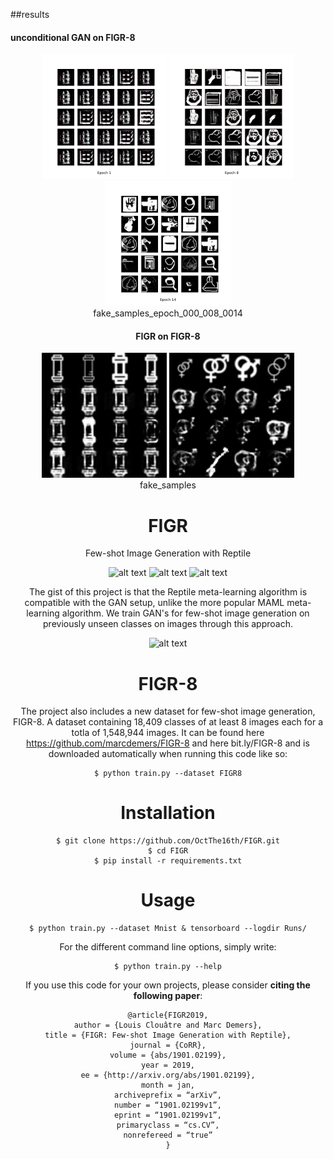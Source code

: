 ##results

#### unconditional GAN on FIGR-8

<div align="center">
<img src="/Runs-old/DCGAN_FIGR_Results/Random_results/1.png" height="200px" alt="fake_samples_epoch_000" >
<img src="/Runs-old/DCGAN_FIGR_Results/Random_results/8.png" height="200px" alt="fake_samples_epoch_000" >
<img src="/Runs-old/DCGAN_FIGR_Results/Random_results/14.png" height="200px" alt="fake_samples_epoch_000" >
<center>fake_samples_epoch_000_008_0014</center>



#### FIGR on FIGR-8

<div align="center">
<img src="/Runs/1.png" height="200px" alt="fake_samples_epoch_000" >
<img src="/Runs/2.png" height="200px" alt="fake_samples_epoch_000" >
<center>fake_samples</center>



# FIGR
Few-shot Image Generation with Reptile

![alt text](https://github.com/OctThe16th/FIGR/blob/master/images/MNIST_50k_red.png)
![alt text](https://github.com/OctThe16th/FIGR/blob/master/images/omniglot_generated_140000_red.png)
![alt text](https://github.com/OctThe16th/FIGR/blob/master/images/icon_80000_red_tower.png)


The gist of this project is that the Reptile meta-learning algorithm is compatible with the GAN setup, unlike the more popular MAML meta-learning algorithm. We train GAN's for few-shot image generation on previously unseen classes on images through this approach.

![alt text](https://github.com/OctThe16th/FIGR/blob/master/images/figr.png)

# FIGR-8
The project also includes a new dataset for few-shot image generation, FIGR-8. A dataset containing 18,409 classes of at least 8 images each for a totla of 1,548,944 images. It can be found here https://github.com/marcdemers/FIGR-8 and here bit.ly/FIGR-8 and is downloaded automatically when running this code like so:

    $ python train.py --dataset FIGR8

# Installation

    $ git clone https://github.com/OctThe16th/FIGR.git
    $ cd FIGR
    $ pip install -r requirements.txt
   
# Usage

    $ python train.py --dataset Mnist & tensorboard --logdir Runs/

For the different command line options, simply write:

    $ python train.py --help
    


If you use this code for your own projects, please consider __citing the following paper__:

	@article{FIGR2019,
	author = {Louis Clouâtre and Marc Demers},
	title = {FIGR: Few-shot Image Generation with Reptile},
	journal = {CoRR},
	volume = {abs/1901.02199},
	year = 2019,
	ee = {http://arxiv.org/abs/1901.02199},
	month = jan,
	archiveprefix = “arXiv”,
	number = “1901.02199v1”,
	eprint = “1901.02199v1”,
	primaryclass = “cs.CV”,
	nonrefereed = “true”
	}
